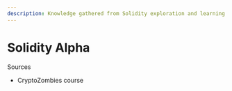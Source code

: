 ```yaml
---
description: Knowledge gathered from Solidity exploration and learning.
---
```


# Solidity Alpha

Sources

* CryptoZombies course
